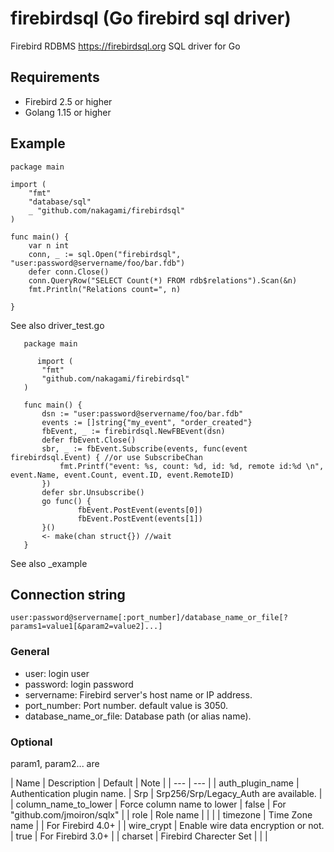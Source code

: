 # firebirdsql (Go firebird sql driver)

Firebird RDBMS https://firebirdsql.org SQL driver for Go

## Requirements

* Firebird 2.5 or higher
* Golang 1.15 or higher

## Example

```
package main

import (
    "fmt"
    "database/sql"
    _ "github.com/nakagami/firebirdsql"
)

func main() {
    var n int
    conn, _ := sql.Open("firebirdsql", "user:password@servername/foo/bar.fdb")
    defer conn.Close()
    conn.QueryRow("SELECT Count(*) FROM rdb$relations").Scan(&n)
    fmt.Println("Relations count=", n)

}
```


See also driver_test.go

```
   package main

      import (
       "fmt"
       "github.com/nakagami/firebirdsql"
   )

   func main() {
       dsn := "user:password@servername/foo/bar.fdb"
       events := []string{"my_event", "order_created"}
       fbEvent, _ := firebirdsql.NewFBEvent(dsn)
       defer fbEvent.Close()
       sbr, _ := fbEvent.Subscribe(events, func(event firebirdsql.Event) { //or use SubscribeChan
           fmt.Printf("event: %s, count: %d, id: %d, remote id:%d \n", event.Name, event.Count, event.ID, event.RemoteID)
       })
       defer sbr.Unsubscribe()
       go func() {
               fbEvent.PostEvent(events[0])
               fbEvent.PostEvent(events[1])
       }()
       <- make(chan struct{}) //wait
   }
```

See also _example

## Connection string

```
user:password@servername[:port_number]/database_name_or_file[?params1=value1[&param2=value2]...]
```


### General

- user: login user
- password: login password
- servername: Firebird server's host name or IP address.
- port_number: Port number. default value is 3050.
- database_name_or_file: Database path (or alias name).

### Optional

param1, param2... are

| Name | Description | Default | Note |
| --- | --- |
| auth_plugin_name | Authentication plugin name. | Srp | Srp256/Srp/Legacy_Auth are available. |
| column_name_to_lower | Force column name to lower | false | For "github.com/jmoiron/sqlx" |
| role | Role name | | |
| timezone | Time Zone name | | For Firebird 4.0+ |
| wire_crypt | Enable wire data encryption or not. | true | For Firebird 3.0+ |
| charset | Firebird Charecter Set | | |
